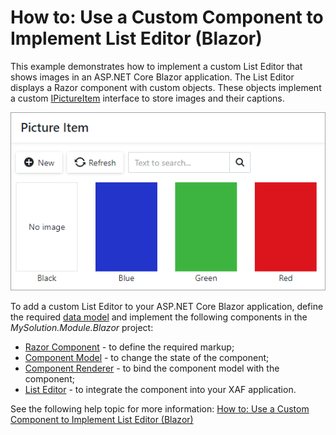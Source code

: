 # How to: Use a Custom Component to Implement List Editor (Blazor)

This example demonstrates how to implement a custom List Editor that shows images in an ASP.NET Core Blazor application. 
The List Editor displays a Razor component with custom objects. These objects implement a custom [IPictureItem](./CS/MySolution.Module/BusinessObjects/IPictureItem.cs) interface to store images and their captions.

![](custom-list-editor.png)

To add a custom List Editor to your ASP.NET Core Blazor application, define the required [data model](./CS/MySolution.Module/BusinessObjects/PictureItem.cs) and implement the following components in the _MySolution.Module.Blazor_ project:

* [Razor Component](./CS/MySolution.Module.Blazor/PictureItemListView.razor) - to define the required markup;
* [Component Model](./CS/MySolution.Module.Blazor/PictureItemListViewModel.cs) - to change the state of the component;
* [Component Renderer](./CS/MySolution.Module.Blazor/PictureItemListViewRenderer.razor) - to bind the component model with the component;
* [List Editor](./CS/MySolution.Module.Blazor/BlazorCustomListEditor.cs.) - to integrate the component into your XAF application.

See the following help topic for more information: [How to: Use a Custom Component to Implement List Editor (Blazor)](https://docs.devexpress.com/eXpressAppFramework/403258/ui-construction/list-editors/how-to-use-a-custom-component-to-implement-list-editor-blazor)
